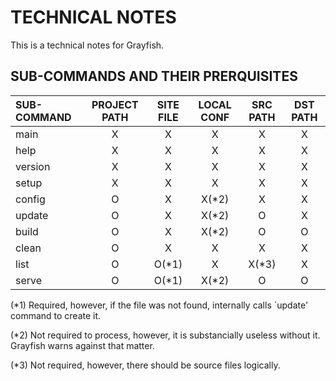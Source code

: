 TECHNICAL NOTES
===============

This is a technical notes for Grayfish.


SUB-COMMANDS AND THEIR PRERQUISITES
-----------------------------------

  | SUB-COMMAND | PROJECT PATH | SITE FILE | LOCAL CONF | SRC PATH | DST PATH |
  |:------------|:------------:|:---------:|:----------:|:--------:|:--------:|
  | main        |      X       |     X     |     X      |    X     |    X     |
  | help        |      X       |     X     |     X      |    X     |    X     |
  | version     |      X       |     X     |     X      |    X     |    X     |
  | setup       |      X       |     X     |     X      |    X     |    X     |
  | config      |      O       |     X     |     X(*2)  |    X     |    X     |
  | update      |      O       |     X     |     X(*2)  |    O     |    X     |
  | build       |      O       |     X     |     X(*2)  |    O     |    O     |
  | clean       |      O       |     X     |     X      |    X     |    X     |
  | list        |      O       |     O(*1) |     X      |    X(*3) |    X     |
  | serve       |      O       |     O(*1) |     X(*2)  |    O     |    O     |


(*1) Required, however, if the file was not found, internally calls `update'
     command to create it.

(*2) Not required to process, however, it is substancially useless without it.
     Grayfish warns against that matter.

(*3) Not required, however, there should be source files logically.
